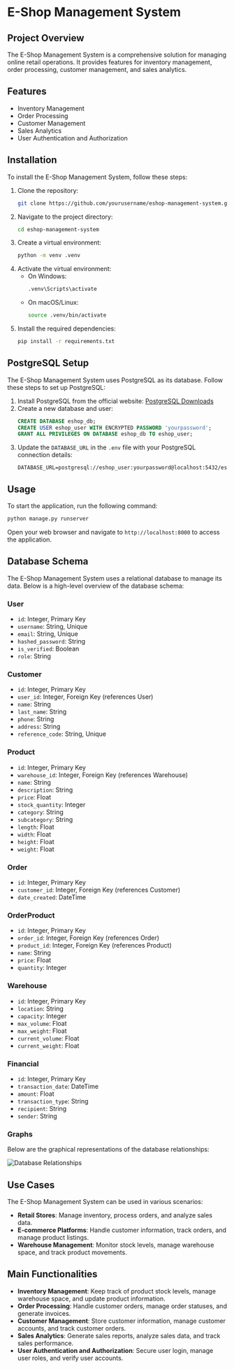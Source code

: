 # E-Shop Management System

## Project Overview
The E-Shop Management System is a comprehensive solution for managing online retail operations. It provides features for inventory management, order processing, customer management, and sales analytics.

## Features
- Inventory Management
- Order Processing
- Customer Management
- Sales Analytics
- User Authentication and Authorization

## Installation
To install the E-Shop Management System, follow these steps:
1. Clone the repository:
    ```bash
    git clone https://github.com/yourusername/eshop-management-system.git
    ```
2. Navigate to the project directory:
    ```bash
    cd eshop-management-system
    ```
3. Create a virtual environment:
    ```bash
    python -m venv .venv
    ```
4. Activate the virtual environment:
    - On Windows:
        ```bash
        .venv\Scripts\activate
        ```
    - On macOS/Linux:
        ```bash
        source .venv/bin/activate
        ```
5. Install the required dependencies:
    ```bash
    pip install -r requirements.txt
    ```

## PostgreSQL Setup
The E-Shop Management System uses PostgreSQL as its database. Follow these steps to set up PostgreSQL:
1. Install PostgreSQL from the official website: [PostgreSQL Downloads](https://www.postgresql.org/download/)
2. Create a new database and user:
    ```sql
    CREATE DATABASE eshop_db;
    CREATE USER eshop_user WITH ENCRYPTED PASSWORD 'yourpassword';
    GRANT ALL PRIVILEGES ON DATABASE eshop_db TO eshop_user;
    ```
3. Update the `DATABASE_URL` in the `.env` file with your PostgreSQL connection details:
    ```
    DATABASE_URL=postgresql://eshop_user:yourpassword@localhost:5432/eshop_db
    ```

## Usage
To start the application, run the following command:
```bash
python manage.py runserver
```
Open your web browser and navigate to `http://localhost:8000` to access the application.

## Database Schema
The E-Shop Management System uses a relational database to manage its data. Below is a high-level overview of the database schema:

### User
- `id`: Integer, Primary Key
- `username`: String, Unique
- `email`: String, Unique
- `hashed_password`: String
- `is_verified`: Boolean
- `role`: String

### Customer
- `id`: Integer, Primary Key
- `user_id`: Integer, Foreign Key (references User)
- `name`: String
- `last_name`: String
- `phone`: String
- `address`: String
- `reference_code`: String, Unique

### Product
- `id`: Integer, Primary Key
- `warehouse_id`: Integer, Foreign Key (references Warehouse)
- `name`: String
- `description`: String
- `price`: Float
- `stock_quantity`: Integer
- `category`: String
- `subcategory`: String
- `length`: Float
- `width`: Float
- `height`: Float
- `weight`: Float

### Order
- `id`: Integer, Primary Key
- `customer_id`: Integer, Foreign Key (references Customer)
- `date_created`: DateTime

### OrderProduct
- `id`: Integer, Primary Key
- `order_id`: Integer, Foreign Key (references Order)
- `product_id`: Integer, Foreign Key (references Product)
- `name`: String
- `price`: Float
- `quantity`: Integer

### Warehouse
- `id`: Integer, Primary Key
- `location`: String
- `capacity`: Integer
- `max_volume`: Float
- `max_weight`: Float
- `current_volume`: Float
- `current_weight`: Float

### Financial
- `id`: Integer, Primary Key
- `transaction_date`: DateTime
- `amount`: Float
- `transaction_type`: String
- `recipient`: String
- `sender`: String

### Graphs
Below are the graphical representations of the database relationships:

![Database Relationships](images/database_relationships.png)

## Use Cases
The E-Shop Management System can be used in various scenarios:
- **Retail Stores**: Manage inventory, process orders, and analyze sales data.
- **E-commerce Platforms**: Handle customer information, track orders, and manage product listings.
- **Warehouse Management**: Monitor stock levels, manage warehouse space, and track product movements.

## Main Functionalities
- **Inventory Management**: Keep track of product stock levels, manage warehouse space, and update product information.
- **Order Processing**: Handle customer orders, manage order statuses, and generate invoices.
- **Customer Management**: Store customer information, manage customer accounts, and track customer orders.
- **Sales Analytics**: Generate sales reports, analyze sales data, and track sales performance.
- **User Authentication and Authorization**: Secure user login, manage user roles, and verify user accounts.

